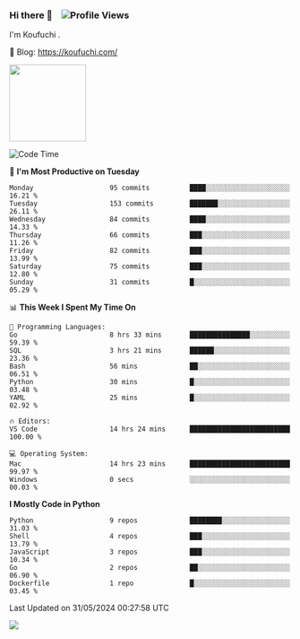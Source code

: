### Hi there 👋 &nbsp;&nbsp; ![Profile Views](https://komarev.com/ghpvc/?username=Koufuchi&base=200)

I'm Koufuchi . 

📔 Blog: <https://koufuchi.com/>

<img align="" height="137px" src="https://github-readme-stats-seven-nu-30.vercel.app/api?username=Koufuchi&hide=issues,contribs&hide_rank=true&show_icons=true&line_height=21&theme=radical&locale=en" />
<!-- <img align="" height="137px" src="https://github-readme-stats-seven-nu-30.vercel.app/api/top-langs/?username=Koufuchi&layout=compact&hide=blade,html,css,pug,scss&theme=radical&locale=en" /> -->

<!--START_SECTION:waka-->
![Code Time](http://img.shields.io/badge/Code%20Time-617%20hrs%207%20mins-blue)

📅 **I'm Most Productive on Tuesday** 

```text
Monday                   95 commits          ████░░░░░░░░░░░░░░░░░░░░░   16.21 % 
Tuesday                  153 commits         ███████░░░░░░░░░░░░░░░░░░   26.11 % 
Wednesday                84 commits          ████░░░░░░░░░░░░░░░░░░░░░   14.33 % 
Thursday                 66 commits          ███░░░░░░░░░░░░░░░░░░░░░░   11.26 % 
Friday                   82 commits          ███░░░░░░░░░░░░░░░░░░░░░░   13.99 % 
Saturday                 75 commits          ███░░░░░░░░░░░░░░░░░░░░░░   12.80 % 
Sunday                   31 commits          █░░░░░░░░░░░░░░░░░░░░░░░░   05.29 % 
```


📊 **This Week I Spent My Time On** 

```text
💬 Programming Languages: 
Go                       8 hrs 33 mins       ███████████████░░░░░░░░░░   59.39 % 
SQL                      3 hrs 21 mins       ██████░░░░░░░░░░░░░░░░░░░   23.36 % 
Bash                     56 mins             ██░░░░░░░░░░░░░░░░░░░░░░░   06.51 % 
Python                   30 mins             █░░░░░░░░░░░░░░░░░░░░░░░░   03.48 % 
YAML                     25 mins             █░░░░░░░░░░░░░░░░░░░░░░░░   02.92 % 

🔥 Editors: 
VS Code                  14 hrs 24 mins      █████████████████████████   100.00 % 

💻 Operating System: 
Mac                      14 hrs 23 mins      █████████████████████████   99.97 % 
Windows                  0 secs              ░░░░░░░░░░░░░░░░░░░░░░░░░   00.03 % 
```

**I Mostly Code in Python** 

```text
Python                   9 repos             ████████░░░░░░░░░░░░░░░░░   31.03 % 
Shell                    4 repos             ███░░░░░░░░░░░░░░░░░░░░░░   13.79 % 
JavaScript               3 repos             ███░░░░░░░░░░░░░░░░░░░░░░   10.34 % 
Go                       2 repos             ██░░░░░░░░░░░░░░░░░░░░░░░   06.90 % 
Dockerfile               1 repo              █░░░░░░░░░░░░░░░░░░░░░░░░   03.45 % 
```




 Last Updated on 31/05/2024 00:27:58 UTC
<!--END_SECTION:waka-->

![](https://hit.yhype.me/github/profile?user_id=46078832)
